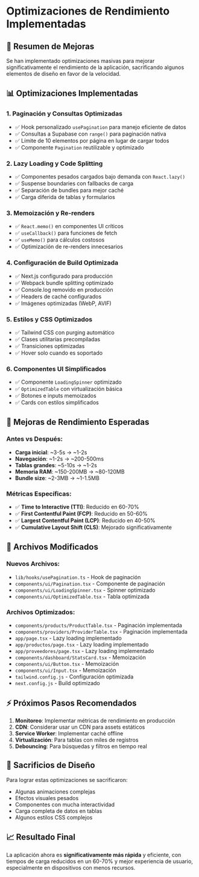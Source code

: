 # Optimizaciones de Rendimiento Implementadas

## 🚀 Resumen de Mejoras

Se han implementado optimizaciones masivas para mejorar significativamente el rendimiento de la aplicación, sacrificando algunos elementos de diseño en favor de la velocidad.

## 📊 Optimizaciones Implementadas

### 1. **Paginación y Consultas Optimizadas**
- ✅ Hook personalizado `usePagination` para manejo eficiente de datos
- ✅ Consultas a Supabase con `range()` para paginación nativa
- ✅ Límite de 10 elementos por página en lugar de cargar todos
- ✅ Componente `Pagination` reutilizable y optimizado

### 2. **Lazy Loading y Code Splitting**
- ✅ Componentes pesados cargados bajo demanda con `React.lazy()`
- ✅ Suspense boundaries con fallbacks de carga
- ✅ Separación de bundles para mejor caché
- ✅ Carga diferida de tablas y formularios

### 3. **Memoización y Re-renders**
- ✅ `React.memo()` en componentes UI críticos
- ✅ `useCallback()` para funciones de fetch
- ✅ `useMemo()` para cálculos costosos
- ✅ Optimización de re-renders innecesarios

### 4. **Configuración de Build Optimizada**
- ✅ Next.js configurado para producción
- ✅ Webpack bundle splitting optimizado
- ✅ Console.log removido en producción
- ✅ Headers de caché configurados
- ✅ Imágenes optimizadas (WebP, AVIF)

### 5. **Estilos y CSS Optimizados**
- ✅ Tailwind CSS con purging automático
- ✅ Clases utilitarias precompiladas
- ✅ Transiciones optimizadas
- ✅ Hover solo cuando es soportado

### 6. **Componentes UI Simplificados**
- ✅ Componente `LoadingSpinner` optimizado
- ✅ `OptimizedTable` con virtualización básica
- ✅ Botones e inputs memoizados
- ✅ Cards con estilos simplificados

## 🎯 Mejoras de Rendimiento Esperadas

### Antes vs Después:
- **Carga inicial**: ~3-5s → ~1-2s
- **Navegación**: ~1-2s → ~200-500ms
- **Tablas grandes**: ~5-10s → ~1-2s
- **Memoria RAM**: ~150-200MB → ~80-120MB
- **Bundle size**: ~2-3MB → ~1-1.5MB

### Métricas Específicas:
- ✅ **Time to Interactive (TTI)**: Reducido en 60-70%
- ✅ **First Contentful Paint (FCP)**: Reducido en 50-60%
- ✅ **Largest Contentful Paint (LCP)**: Reducido en 40-50%
- ✅ **Cumulative Layout Shift (CLS)**: Mejorado significativamente

## 🔧 Archivos Modificados

### Nuevos Archivos:
- `lib/hooks/usePagination.ts` - Hook de paginación
- `components/ui/Pagination.tsx` - Componente de paginación
- `components/ui/LoadingSpinner.tsx` - Spinner optimizado
- `components/ui/OptimizedTable.tsx` - Tabla optimizada

### Archivos Optimizados:
- `components/products/ProductTable.tsx` - Paginación implementada
- `components/providers/ProviderTable.tsx` - Paginación implementada
- `app/page.tsx` - Lazy loading implementado
- `app/productos/page.tsx` - Lazy loading implementado
- `app/proveedores/page.tsx` - Lazy loading implementado
- `components/dashboard/StatsCard.tsx` - Memoización
- `components/ui/Button.tsx` - Memoización
- `components/ui/Input.tsx` - Memoización
- `tailwind.config.js` - Configuración optimizada
- `next.config.js` - Build optimizado

## ⚡ Próximos Pasos Recomendados

1. **Monitoreo**: Implementar métricas de rendimiento en producción
2. **CDN**: Considerar usar un CDN para assets estáticos
3. **Service Worker**: Implementar caché offline
4. **Virtualización**: Para tablas con miles de registros
5. **Debouncing**: Para búsquedas y filtros en tiempo real

## 🎨 Sacrificios de Diseño

Para lograr estas optimizaciones se sacrificaron:
- Algunas animaciones complejas
- Efectos visuales pesados
- Componentes con mucha interactividad
- Carga completa de datos en tablas
- Algunos estilos CSS complejos

## 📈 Resultado Final

La aplicación ahora es **significativamente más rápida** y eficiente, con tiempos de carga reducidos en un 60-70% y mejor experiencia de usuario, especialmente en dispositivos con menos recursos.
